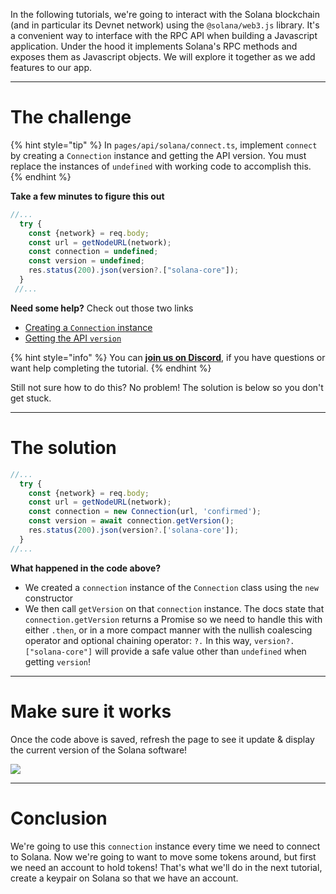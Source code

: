 In the following tutorials, we're going to interact with the Solana blockchain (and in particular its Devnet network) using the `@solana/web3.js` library. It's a convenient way to interface with the RPC API when building a Javascript application. Under the hood it implements Solana's RPC methods and exposes them as Javascript objects. We will explore it together as we add features to our app.

----------------------------------

# The challenge

{% hint style="tip" %}
In `pages/api/solana/connect.ts`, implement `connect` by creating a `Connection` instance and getting the API version. You must replace the instances of `undefined` with working code to accomplish this.
{% endhint %}

**Take a few minutes to figure this out**

```typescript
//...
  try {
    const {network} = req.body;
    const url = getNodeURL(network);
    const connection = undefined;
    const version = undefined;
    res.status(200).json(version?.["solana-core"]);
  }
 //...
```

**Need some help?** Check out those two links
* [Creating a `Connection` instance](https://solana-labs.github.io/solana-web3.js/classes/Connection.html#constructor)  
* [Getting the API `version`](https://solana-labs.github.io/solana-web3.js/classes/Connection.html#getversion)

{% hint style="info" %}
You can [**join us on Discord**](https://discord.gg/fszyM7K), if you have questions or want help completing the tutorial.
{% endhint %}

Still not sure how to do this? No problem! The solution is below so you don't get stuck.

----------------------------------

# The solution

```typescript
//...
  try {
    const {network} = req.body;
    const url = getNodeURL(network);
    const connection = new Connection(url, 'confirmed');
    const version = await connection.getVersion();
    res.status(200).json(version?.['solana-core']);
  }
//...
```

**What happened in the code above?**

* We created a `connection` instance of the `Connection` class using the `new` constructor
* We then call `getVersion` on that `connection` instance. The docs state that `connection.getVersion` returns a Promise so we need to handle this with either `.then`, or in a more compact manner with the nullish coalescing operator and optional chaining operator: `?.` In this way, `version?.["solana-core"]` will provide a safe value other than `undefined` when getting `version`!

-----------------------------

# Make sure it works

Once the code above is saved, refresh the page to see it update & display the current version of the Solana software!

![](../../../.gitbook/assets/pathways/solana/solana-connect.gif)

-----------------------------

# Conclusion

We're going to use this `connection` instance every time we need to connect to Solana. Now we're going to want to move some tokens around, but first we need an account to hold tokens! That's what we'll do in the next tutorial, create a keypair on Solana so that we have an account.
